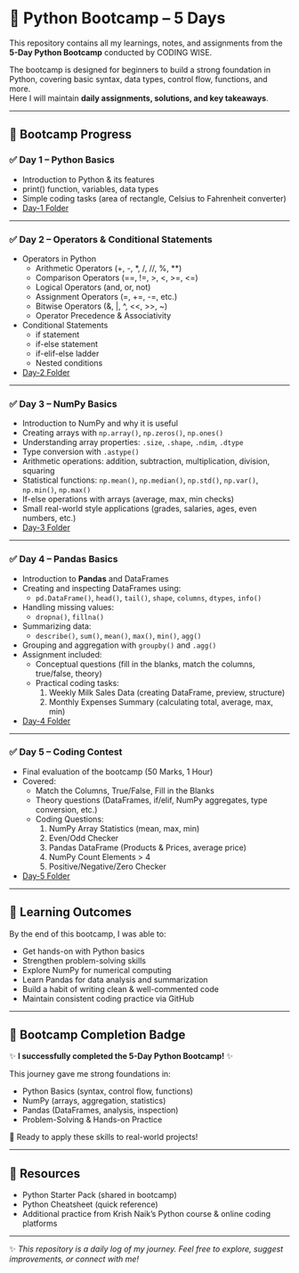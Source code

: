 # 🐍 Python Bootcamp – 5 Days

This repository contains all my learnings, notes, and assignments from the **5-Day Python Bootcamp** conducted by CODING WISE.

The bootcamp is designed for beginners to build a strong foundation in Python, covering basic syntax, data types, control flow, functions, and more.  
Here I will maintain **daily assignments, solutions, and key takeaways**.

---

## 📅 Bootcamp Progress

### ✅ Day 1 – Python Basics
- Introduction to Python & its features
- print() function, variables, data types
- Simple coding tasks (area of rectangle, Celsius to Fahrenheit converter)
- [Day-1 Folder](Day-1)


---

### ✅ Day 2 – Operators & Conditional Statements
- Operators in Python
  - Arithmetic Operators (+, -, *, /, //, %, **)
  - Comparison Operators (==, !=, >, <, >=, <=)
  - Logical Operators (and, or, not)
  - Assignment Operators (=, +=, -=, etc.)
  - Bitwise Operators (&, |, ^, <<, >>, ~)
  - Operator Precedence & Associativity
- Conditional Statements
  - if statement
  - if-else statement
  - if-elif-else ladder
  - Nested conditions
- [Day-2 Folder](Day-2)

---

### ✅ Day 3 – NumPy Basics
- Introduction to NumPy and why it is useful
- Creating arrays with `np.array()`, `np.zeros()`, `np.ones()`
- Understanding array properties: `.size`, `.shape`, `.ndim`, `.dtype`
- Type conversion with `.astype()`
- Arithmetic operations: addition, subtraction, multiplication, division, squaring
- Statistical functions: `np.mean()`, `np.median()`, `np.std()`, `np.var()`, `np.min()`, `np.max()`
- If-else operations with arrays (average, max, min checks)
- Small real-world style applications (grades, salaries, ages, even numbers, etc.)
- [Day-3 Folder](Day-3)

---

### ✅ Day 4 – Pandas Basics
- Introduction to **Pandas** and DataFrames
- Creating and inspecting DataFrames using:
  - `pd.DataFrame()`, `head()`, `tail()`, `shape`, `columns`, `dtypes`, `info()`
- Handling missing values:
  - `dropna()`, `fillna()`
- Summarizing data:
  - `describe()`, `sum()`, `mean()`, `max()`, `min()`, `agg()`
- Grouping and aggregation with `groupby()` and `.agg()`
- Assignment included:
  - Conceptual questions (fill in the blanks, match the columns, true/false, theory)
  - Practical coding tasks:
    1. Weekly Milk Sales Data (creating DataFrame, preview, structure)  
    2. Monthly Expenses Summary (calculating total, average, max, min)
- [Day-4 Folder](Day-4)

---

### ✅ Day 5 – Coding Contest
- Final evaluation of the bootcamp (50 Marks, 1 Hour)  
- Covered:
  - Match the Columns, True/False, Fill in the Blanks
  - Theory questions (DataFrames, if/elif, NumPy aggregates, type conversion, etc.)
  - Coding Questions:
    1. NumPy Array Statistics (mean, max, min)  
    2. Even/Odd Checker  
    3. Pandas DataFrame (Products & Prices, average price)  
    4. NumPy Count Elements > 4  
    5. Positive/Negative/Zero Checker  
- [Day-5 Folder](Day-5)

---

## 🚀 Learning Outcomes
By the end of this bootcamp, I was able to:
- Get hands-on with Python basics  
- Strengthen problem-solving skills  
- Explore NumPy for numerical computing  
- Learn Pandas for data analysis and summarization  
- Build a habit of writing clean & well-commented code  
- Maintain consistent coding practice via GitHub  

---

## 🏅 Bootcamp Completion Badge  

✨ **I successfully completed the 5-Day Python Bootcamp!** ✨  

This journey gave me strong foundations in:  
- Python Basics (syntax, control flow, functions)  
- NumPy (arrays, aggregation, statistics)  
- Pandas (DataFrames, analysis, inspection)  
- Problem-Solving & Hands-on Practice  

🚀 Ready to apply these skills to real-world projects!  

---

## 📖 Resources
- Python Starter Pack (shared in bootcamp)  
- Python Cheatsheet (quick reference)  
- Additional practice from Krish Naik’s Python course & online coding platforms  

---

✨ *This repository is a daily log of my journey. Feel free to explore, suggest improvements, or connect with me!*  

